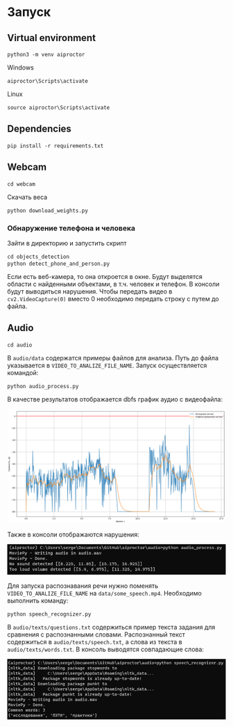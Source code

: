 # Запуск

## Virtual environment

    python3 -m venv aiproctor

Windows

    aiproctor\Scripts\activate

Linux

    source aiproctor\Scripts\activate

## Dependencies

    pip install -r requirements.txt

## Webcam

    cd webcam

Скачать веса

    python download_weights.py

### Обнаружение телефона и человека

Зайти в директорию и запустить скрипт

    cd objects_detection
    python detect_phone_and_person.py

Если есть веб-камера, то она откроется в окне. Будут выделятся области с найденными объектами, в т.ч. человек и телефон. В консоли будут выводиться нарушения. Чтобы передать видео в `cv2.VideoCapture(0)` вместо 0 необходимо передать строку с путем до файла.

## Audio

    cd audio

В `audio/data` содержатся примеры файлов для анализа. Путь до файла указывается в `VIDEO_TO_ANALIZE_FILE_NAME`. Запуск осуществляется командой:

    python audio_process.py

В качестве результатов отображается dbfs график аудио с видеофайла:

![График сигнала](data/pictures/signal.png)

Также в консоли отображаются нарушения:

![График сигнала](data/pictures/audio_process.png)

Для запуска распознавания речи нужно поменять `VIDEO_TO_ANALIZE_FILE_NAME` на `data/some_speech.mp4`. Необходимо выполнить команду:

    python speech_recognizer.py

В `audio/texts/questions.txt` содержиться пример текста задания для сравнения с распознанными словами. Распознанный текст содержиться в `audio/texts/speech.txt`, а слова из текста в `audio/texts/words.txt`. В консоль выводятся совпадающие слова:

![График сигнала](data/pictures/speech_recognizer.png)